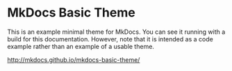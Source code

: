 # MkDocs Basic Theme

This is an example minimal theme for MkDocs. You can see it running with a
build for this documentation. However, note that it is intended as a code
example rather than an example of a usable theme.

http://mkdocs.github.io/mkdocs-basic-theme/
